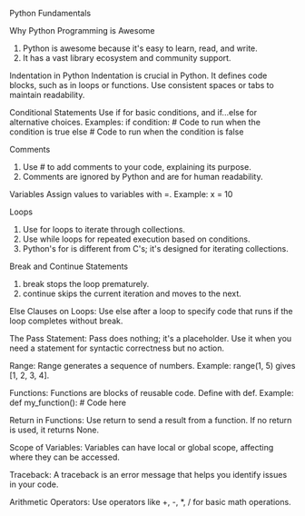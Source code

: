 Python Fundamentals

Why Python Programming is Awesome
1. Python is awesome because it's easy to learn, read, and write.
2. It has a vast library ecosystem and community support.

Indentation in Python
Indentation is crucial in Python. It defines code blocks, such as in loops or functions. Use consistent spaces or tabs to maintain readability.

Conditional Statements
Use if for basic conditions, and if...else for alternative choices.
Examples:
if condition:
	# Code to run when the condition is true
else
	# Code to run when the condition is false

Comments
1. Use # to add comments to your code, explaining its purpose.
2. Comments are ignored by Python and are for human readability.

Variables
Assign values to variables with =. Example: x = 10

Loops
1. Use for loops to iterate through collections.
2. Use while loops for repeated execution based on conditions.
3. Python's for is different from C's; it's designed for iterating collections.

Break and Continue Statements
1. break stops the loop prematurely.
2. continue skips the current iteration and moves to the next.

Else Clauses on Loops: Use else after a loop to specify code that runs if the loop completes without break.

The Pass Statement: Pass does nothing; it's a placeholder. Use it when you need a statement for syntactic correctness but no action.

Range: Range generates a sequence of numbers. Example: range(1, 5) gives [1, 2, 3, 4].

Functions: Functions are blocks of reusable code. Define with def. 
Example:
def my_function():
    # Code here

Return in Functions: Use return to send a result from a function. If no return is used, it returns None.

Scope of Variables: Variables can have local or global scope, affecting where they can be accessed.

Traceback: A traceback is an error message that helps you identify issues in your code.

Arithmetic Operators: Use operators like +, -, *, / for basic math operations.	
